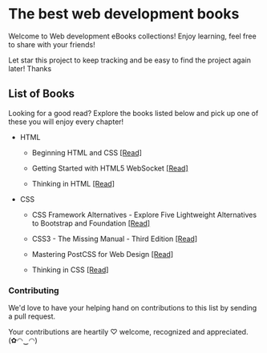 # The best web development books

Welcome to Web development eBooks collections! Enjoy learning, feel free to share with your friends!

Let star this project to keep tracking and be easy to find the project again later! Thanks

## List of Books

Looking for a good read? Explore the books listed below and pick up one of these you will enjoy every chapter!

* HTML

  * Beginning HTML and CSS [[Read]](/books/Beginning%20HTML%20and%20CSS.pdf)
  
  * Getting Started with HTML5 WebSocket [[Read]](/books/Getting%20Started%20with%20HTML5%20WebSocket%20Programming.pdf)
  
  * Thinking in HTML [[Read]](/books/Thinking%20in%20HTML.pdf)
  
* CSS

  * CSS Framework Alternatives - Explore Five Lightweight Alternatives to Bootstrap and Foundation [[Read]](/books/CSS%20Framework%20Alternatives%20-%20Explore%20Five%20Lightweight%20Alternatives%20to%20Bootstrap%20and%20Foundation%20with%20Project%20Examples.pdf)
  
  * CSS3 - The Missing Manual - Third Edition [[Read]](/books/CSS3%20-%20The%20Missing%20Manual%20-%20Third%20Edition.pdf)
  
  * Mastering PostCSS for Web Design [[Read]](/books/Mastering%20PostCSS%20for%20Web%20Design.pdf)
  
  * Thinking in CSS [[Read]](/books/Thinking%20in%20CSS.pdf)
  
### Contributing

We'd love to have your helping hand on contributions to this list by sending a pull request.

Your contributions are heartily ♡ welcome, recognized and appreciated. (✿◠‿◠)


